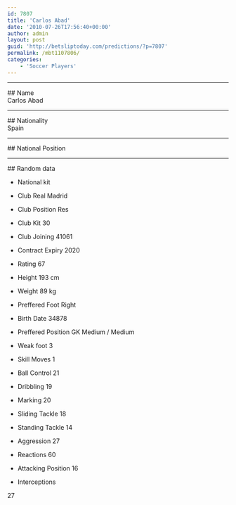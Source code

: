 ```yaml
---
id: 7807
title: 'Carlos Abad'
date: '2010-07-26T17:56:40+00:00'
author: admin
layout: post
guid: 'http://betsliptoday.com/predictions/?p=7807'
permalink: /mbt1107806/
categories:
    - 'Soccer Players'
---
```


- - - - - -

\## Name  
 Carlos Abad

- - - - - -

\## Nationality  
 Spain

- - - - - -

\## National Position

- - - - - -

\## Random data

- National kit
- Club
 Real Madrid

- Club Position
 Res

- Club Kit
 30

- Club Joining
 41061

- Contract Expiry
 2020

- Rating
 67

- Height
 193 cm

- Weight
 89 kg

- Preffered Foot
 Right

- Birth Date
 34878

- Preffered Position
 GK Medium / Medium

- Weak foot
 3

- Skill Moves
 1

- Ball Control
 21

- Dribbling
 19

- Marking
 20

- Sliding Tackle
 18

- Standing Tackle
 14

- Aggression
 27

- Reactions
 60

- Attacking Position
 16

- Interceptions

 27